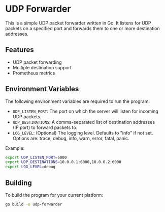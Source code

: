 # UDP Forwarder

This is a simple UDP packet forwarder written in Go. It listens for UDP packets on a specified port and forwards them to one or more destination addresses.

## Features

- UDP packet forwarding
- Multiple destination support
- Prometheus metrics

## Environment Variables

The following environment variables are required to run the program:

- `UDP_LISTEN_PORT`: The port on which the server will listen for incoming UDP packets.
- `UDP_DESTINATIONS`: A comma-separated list of destination addresses (IP:port) to forward packets to.
- `LOG_LEVEL`: (Optional) The logging level. Defaults to "info" if not set. Options are: trace, debug, info, warn, error, fatal, panic.

Example:
```bash
export UDP_LISTEN_PORT=5000
export UDP_DESTINATIONS=10.0.0.1:6000,10.0.0.2:6000
export LOG_LEVEL=debug
```

## Building
To build the program for your current platform:

```bash
go build -o udp-forwarder